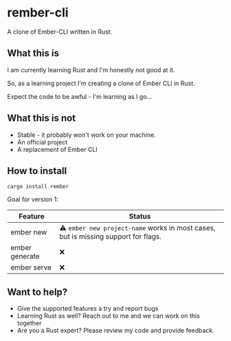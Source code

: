 # rember-cli

A clone of Ember-CLI written in Rust.

## What this is

I am currently learning Rust and I'm honestly not good at it.

So, as a learning project I'm creating a clone of Ember CLI in Rust.

Expect the code to be awful - I'm learning as I go...

## What this is not

* Stable - it probably won't work on your machine.
* An official project
* A replacement of Ember CLI

## How to install

`cargo install rember`

Goal for version 1:

| Feature        | Status                                                                            |
|----------------|-----------------------------------------------------------------------------------|
| ember new      | ⚠ `ember new project-name` works in most cases, but is missing support for flags. |
| ember generate | ❌                                                                                 |
| ember serve    | ❌                                                                                 |



## Want to help?

* Give the supported features a try and report bugs
* Learning Rust as well? Reach out to me and we can work on this together
* Are you a Rust expert? Please review my code and provide feedback.